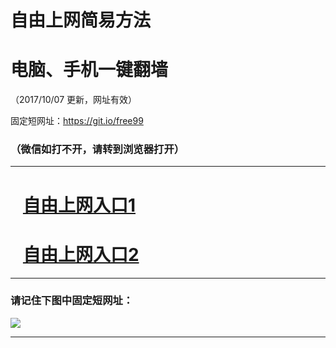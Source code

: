 ﻿# 自由上网简易方法

# 电脑、手机一键翻墙

（2017/10/07 更新，网址有效）

固定短网址：https://git.io/free99

### （微信如打不开，请转到浏览器打开）


***





# &nbsp;&nbsp; <a href="http://ft734723308.fwq-tz-1001.info/fwqtz01.html?t=100700111898 " target="_blank">自由上网入口1</a>
# &nbsp;&nbsp; <a href="http://ft216006923.fwq-tz-1002.info/fwqtz02.html?t=10070016437 " target="_blank">自由上网入口2</a>
***

### 请记住下图中固定短网址：

<img src="https://s3-us-west-2.amazonaws.com/fwq-1001/yjfq-20170905okok.png" /> 


***

